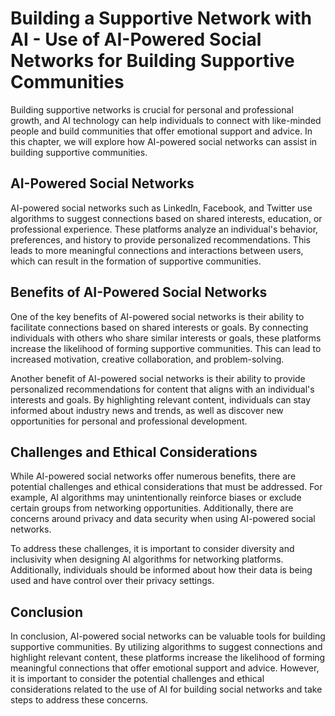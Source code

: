 Building a Supportive Network with AI - Use of AI-Powered Social Networks for Building Supportive Communities
========================================================================================================================

Building supportive networks is crucial for personal and professional growth, and AI technology can help individuals to connect with like-minded people and build communities that offer emotional support and advice. In this chapter, we will explore how AI-powered social networks can assist in building supportive communities.

AI-Powered Social Networks
--------------------------

AI-powered social networks such as LinkedIn, Facebook, and Twitter use algorithms to suggest connections based on shared interests, education, or professional experience. These platforms analyze an individual's behavior, preferences, and history to provide personalized recommendations. This leads to more meaningful connections and interactions between users, which can result in the formation of supportive communities.

Benefits of AI-Powered Social Networks
--------------------------------------

One of the key benefits of AI-powered social networks is their ability to facilitate connections based on shared interests or goals. By connecting individuals with others who share similar interests or goals, these platforms increase the likelihood of forming supportive communities. This can lead to increased motivation, creative collaboration, and problem-solving.

Another benefit of AI-powered social networks is their ability to provide personalized recommendations for content that aligns with an individual's interests and goals. By highlighting relevant content, individuals can stay informed about industry news and trends, as well as discover new opportunities for personal and professional development.

Challenges and Ethical Considerations
-------------------------------------

While AI-powered social networks offer numerous benefits, there are potential challenges and ethical considerations that must be addressed. For example, AI algorithms may unintentionally reinforce biases or exclude certain groups from networking opportunities. Additionally, there are concerns around privacy and data security when using AI-powered social networks.

To address these challenges, it is important to consider diversity and inclusivity when designing AI algorithms for networking platforms. Additionally, individuals should be informed about how their data is being used and have control over their privacy settings.

Conclusion
----------

In conclusion, AI-powered social networks can be valuable tools for building supportive communities. By utilizing algorithms to suggest connections and highlight relevant content, these platforms increase the likelihood of forming meaningful connections that offer emotional support and advice. However, it is important to consider the potential challenges and ethical considerations related to the use of AI for building social networks and take steps to address these concerns.
